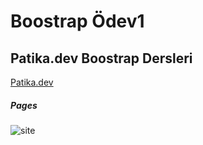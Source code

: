 # Boostrap Ödev1

## Patika.dev Boostrap Dersleri

[Patika.dev](https://app.patika.dev/paths)
##### Pages

![site](https://github.com/oykuky/kodluyoruz-odevler/blob/main/Bootstrap/odev1/img/site.gif)




